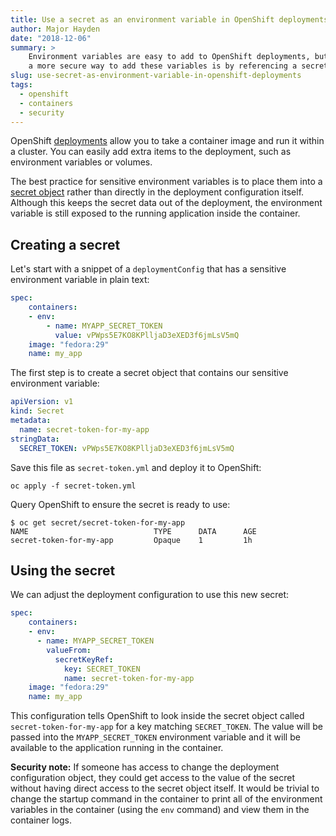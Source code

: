 ```yaml
---
title: Use a secret as an environment variable in OpenShift deployments
author: Major Hayden
date: "2018-12-06"
summary: >
    Environment variables are easy to add to OpenShift deployments, but
    a more secure way to add these variables is by referencing a secret.
slug: use-secret-as-environment-variable-in-openshift-deployments
tags:
  - openshift
  - containers
  - security
---
```


OpenShift [deployments] allow you to take a container image and run it within a
cluster. You can easily add extra items to the deployment, such as
environment variables or volumes.

The best practice for sensitive environment variables is to place them into a
[secret object] rather than directly in the deployment configuration itself.
Although this keeps the secret data out of the deployment, the environment
variable is still exposed to the running application inside the container.

## Creating a secret

Let's start with a snippet of a `deploymentConfig` that has a sensitive
environment variable in plain text:

```yml
spec:
    containers:
    - env:
        - name: MYAPP_SECRET_TOKEN
          value: vPWps5E7KO8KPlljaD3eXED3f6jmLsV5mQ
    image: "fedora:29"
    name: my_app
```

The first step is to create a secret object that contains our sensitive
environment variable:

```yml
apiVersion: v1
kind: Secret
metadata:
  name: secret-token-for-my-app
stringData:
  SECRET_TOKEN: vPWps5E7KO8KPlljaD3eXED3f6jmLsV5mQ
```

Save this file as `secret-token.yml` and deploy it to OpenShift:

```
oc apply -f secret-token.yml
```

Query OpenShift to ensure the secret is ready to use:

```
$ oc get secret/secret-token-for-my-app
NAME                            TYPE      DATA      AGE
secret-token-for-my-app         Opaque    1         1h
```

## Using the secret

We can adjust the deployment configuration to use this new secret:

```yml
spec:
    containers:
    - env:
      - name: MYAPP_SECRET_TOKEN
        valueFrom:
          secretKeyRef:
            key: SECRET_TOKEN
            name: secret-token-for-my-app
    image: "fedora:29"
    name: my_app
```

This configuration tells OpenShift to look inside the secret object called
`secret-token-for-my-app` for a key matching `SECRET_TOKEN`. The value will
be passed into the `MYAPP_SECRET_TOKEN` environment variable and it will be
available to the application running in the container.

**Security note:** If someone has access to change the deployment
configuration object, they could get access to the value of the secret
without having direct access to the secret object itself. It would be trivial
to change the startup command in the container to print all of the
environment variables in the container (using the `env` command) and view them
in the container logs.

[deployments]: https://docs.openshift.com/container-platform/3.9/dev_guide/deployments/how_deployments_work.html
[secret object]: https://docs.openshift.com/container-platform/3.9/dev_guide/secrets.html
